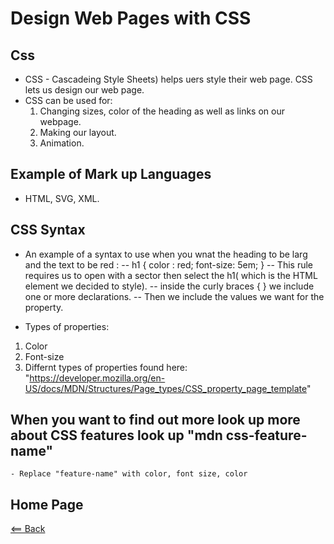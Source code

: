 # Design Web Pages with CSS

## Css

- CSS - Cascadeing Style Sheets) helps uers style their web page. CSS lets us design our web page.
- CSS can be used for:
    1. Changing sizes, color of the heading as well as links on our webpage.
    2. Making our layout.
    3. Animation.

## Example of Mark up Languages

- HTML, SVG, XML.

## CSS Syntax

- An example of a syntax to use when you wnat the heading to be larg and the text to be red :
-- h1 { 
        color : red;
        font-size: 5em;
    }
-- This rule requires us to open with a sector then select the h1( which is the HTML element we decided to style).
-- inside the curly braces { } we include one or more declarations.
-- Then we include the values we want for the property.

- Types of properties:

1. Color
2. Font-size
3. Differnt types of properties found here: "https://developer.mozilla.org/en-US/docs/MDN/Structures/Page_types/CSS_property_page_template"

## When you want to find out more look up more about CSS features look up "mdn css-feature-name"

    - Replace "feature-name" with color, font size, color

## Home Page

[<== Back](https://denekm.github.io/reading-notes/)
